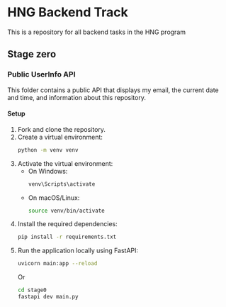 # HNG Backend Track
This is a repository for all backend tasks in the HNG program

## Stage zero

### Public UserInfo API

This folder contains a public API that displays my email, the current date and time, and information about this repository.

#### Setup

1. Fork and clone the repository.
2. Create a virtual environment:
    ```sh
    python -m venv venv
    ```
3. Activate the virtual environment:
    - On Windows:
      ```sh
      venv\Scripts\activate
      ```
    - On macOS/Linux:
      ```sh
      source venv/bin/activate
      ```
4. Install the required dependencies:
    ```sh
    pip install -r requirements.txt
    ```
5. Run the application locally using FastAPI:
    ```sh
    uvicorn main:app --reload
    ```
    Or
    ```sh
    cd stage0
    fastapi dev main.py
    ```